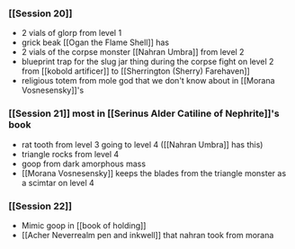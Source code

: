 ### [[Session 20]]
- 2 vials of glorp from level 1
- grick beak [[Ogan the Flame Shell]] has
- 2 vials of the corpse monster [[Nahran Umbra]] from level 2
- blueprint trap for the slug jar thing during the corpse fight on level 2 from [[kobold artificer]] to [[Sherrington (Sherry) Farehaven]]
- religious totem from mole god that we don't know about in [[Morana Vosnesensky]]'s 

### [[Session 21]] most in [[Serinus Alder Catiline of Nephrite]]'s book
- rat tooth from level 3 going to level 4 ([[Nahran Umbra]] has this)
- triangle rocks from level 4
- goop from dark amorphous mass
- [[Morana Vosnesensky]] keeps the blades from the triangle monster as a scimtar on level 4

### [[Session 22]]
- Mimic goop in [[book of holding]]
- [[Acher Neverrealm pen and inkwell]] that nahran took from morana